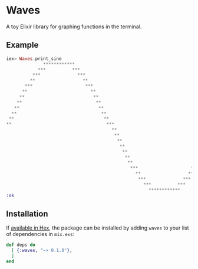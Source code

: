 # Waves

A toy Elixir library for graphing functions in the terminal.

## Example

```elixir
iex> Waves.print_sine
              ************
            ***          ***
          ***              ***
         **                  **
       ***                    ***
      **                        **
     **                          **
    **                            **
   **                              **
  **                                **
 **                                  **
**                                    ***
                                        **                                    **
                                         **                                  **
                                          **                                **
                                           **                              **
                                            **                            **
                                             **                          **
                                              **                        **
                                               ***                    ***
                                                 **                  **
                                                  ***              ***
                                                    ***          ***
                                                      ************
:ok
```

## Installation

If [available in Hex](https://hex.pm/docs/publish), the package can be installed
by adding `waves` to your list of dependencies in `mix.exs`:

```elixir
def deps do
  [ {:waves, "~> 0.1.0"},
  ]
end
```

